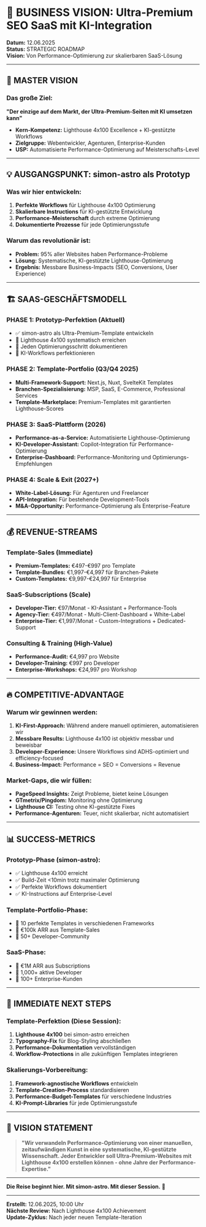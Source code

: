 # 🚀 BUSINESS VISION: Ultra-Premium SEO SaaS mit KI-Integration

**Datum:** 12.06.2025  
**Status:** STRATEGIC ROADMAP  
**Vision:** Von Performance-Optimierung zur skalierbaren SaaS-Lösung  

---

## 🎯 **MASTER VISION**

### **Das große Ziel:**
**"Der einzige auf dem Markt, der Ultra-Premium-Seiten mit KI umsetzen kann"**

- **Kern-Kompetenz:** Lighthouse 4x100 Excellence + KI-gestützte Workflows
- **Zielgruppe:** Webentwickler, Agenturen, Enterprise-Kunden
- **USP:** Automatisierte Performance-Optimierung auf Meisterschafts-Level

---

## 💡 **AUSGANGSPUNKT: simon-astro als Prototyp**

### **Was wir hier entwickeln:**
1. **Perfekte Workflows** für Lighthouse 4x100 Optimierung
2. **Skalierbare Instructions** für KI-gestützte Entwicklung  
3. **Performance-Meisterschaft** durch extreme Optimierung
4. **Dokumentierte Prozesse** für jede Optimierungsstufe

### **Warum das revolutionär ist:**
- **Problem:** 95% aller Websites haben Performance-Probleme
- **Lösung:** Systematische, KI-gestützte Lighthouse-Optimierung
- **Ergebnis:** Messbare Business-Impacts (SEO, Conversions, User Experience)

---

## 🏗️ **SAAS-GESCHÄFTSMODELL**

### **PHASE 1: Prototyp-Perfektion (Aktuell)**
- ✅ simon-astro als Ultra-Premium-Template entwickeln
- 🔄 Lighthouse 4x100 systematisch erreichen
- 📝 Jeden Optimierungsschritt dokumentieren
- 🔧 KI-Workflows perfektionieren

### **PHASE 2: Template-Portfolio (Q3/Q4 2025)**
- **Multi-Framework-Support:** Next.js, Nuxt, SvelteKit Templates
- **Branchen-Spezialisierung:** MSP, SaaS, E-Commerce, Professional Services
- **Template-Marketplace:** Premium-Templates mit garantierten Lighthouse-Scores

### **PHASE 3: SaaS-Plattform (2026)**
- **Performance-as-a-Service:** Automatisierte Lighthouse-Optimierung
- **KI-Developer-Assistant:** Copilot-Integration für Performance-Optimierung
- **Enterprise-Dashboard:** Performance-Monitoring und Optimierungs-Empfehlungen

### **PHASE 4: Scale & Exit (2027+)**
- **White-Label-Lösung:** Für Agenturen und Freelancer
- **API-Integration:** Für bestehende Development-Tools
- **M&A-Opportunity:** Performance-Optimierung als Enterprise-Feature

---

## 💰 **REVENUE-STREAMS**

### **Template-Sales (Immediate)**
- **Premium-Templates:** €497-€997 pro Template
- **Template-Bundles:** €1,997-€4,997 für Branchen-Pakete
- **Custom-Templates:** €9,997-€24,997 für Enterprise

### **SaaS-Subscriptions (Scale)**
- **Developer-Tier:** €97/Monat - KI-Assistant + Performance-Tools
- **Agency-Tier:** €497/Monat - Multi-Client-Dashboard + White-Label
- **Enterprise-Tier:** €1,997/Monat - Custom-Integrations + Dedicated-Support

### **Consulting & Training (High-Value)**
- **Performance-Audit:** €4,997 pro Website
- **Developer-Training:** €997 pro Developer
- **Enterprise-Workshops:** €24,997 pro Workshop

---

## 🔥 **COMPETITIVE-ADVANTAGE**

### **Warum wir gewinnen werden:**
1. **KI-First-Approach:** Während andere manuell optimieren, automatisieren wir
2. **Messbare Results:** Lighthouse 4x100 ist objektiv messbar und beweisbar
3. **Developer-Experience:** Unsere Workflows sind ADHS-optimiert und efficiency-focused
4. **Business-Impact:** Performance = SEO = Conversions = Revenue

### **Market-Gaps, die wir füllen:**
- **PageSpeed Insights:** Zeigt Probleme, bietet keine Lösungen
- **GTmetrix/Pingdom:** Monitoring ohne Optimierung
- **Lighthouse CI:** Testing ohne KI-gestützte Fixes
- **Performance-Agenturen:** Teuer, nicht skalierbar, nicht automatisiert

---

## 📊 **SUCCESS-METRICS**

### **Prototyp-Phase (simon-astro):**
- ✅ Lighthouse 4x100 erreicht
- ✅ Build-Zeit <10min trotz maximaler Optimierung
- ✅ Perfekte Workflows dokumentiert
- ✅ KI-Instructions auf Enterprise-Level

### **Template-Portfolio-Phase:**
- 🎯 10 perfekte Templates in verschiedenen Frameworks
- 🎯 €100k ARR aus Template-Sales
- 🎯 50+ Developer-Community

### **SaaS-Phase:**
- 🎯 €1M ARR aus Subscriptions
- 🎯 1,000+ aktive Developer
- 🎯 100+ Enterprise-Kunden

---

## 🚀 **IMMEDIATE NEXT STEPS**

### **Template-Perfektion (Diese Session):**
1. **Lighthouse 4x100** bei simon-astro erreichen
2. **Typography-Fix** für Blog-Styling abschließen
3. **Performance-Dokumentation** vervollständigen
4. **Workflow-Protections** in alle zukünftigen Templates integrieren

### **Skalierungs-Vorbereitung:**
1. **Framework-agnostische Workflows** entwickeln
2. **Template-Creation-Process** standardisieren  
3. **Performance-Budget-Templates** für verschiedene Industries
4. **KI-Prompt-Libraries** für jede Optimierungsstufe

---

## 🎯 **VISION STATEMENT**

> **"Wir verwandeln Performance-Optimierung von einer manuellen, zeitaufwändigen Kunst in eine systematische, KI-gestützte Wissenschaft. Jeder Entwickler soll Ultra-Premium-Websites mit Lighthouse 4x100 erstellen können - ohne Jahre der Performance-Expertise."**

---

**Die Reise beginnt hier. Mit simon-astro. Mit dieser Session.** 🚀

---

**Erstellt:** 12.06.2025, 10:00 Uhr  
**Nächste Review:** Nach Lighthouse 4x100 Achievement  
**Update-Zyklus:** Nach jeder neuen Template-Iteration
